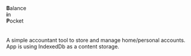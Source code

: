 <section>
  <div><b>B</b>alance</div>
  <div><b>i</b>n</div>
  <div><b>P</b>ocket</div>
</section>
<section style="margin-top: 2.5em">
  <p>
    A simple accountant tool to store and manage home/personal accounts. App is using IndexedDb as a content storage.
  </p>
</section>
